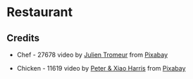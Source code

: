 # Restaurant

## Credits
- Chef - 27678 video by <a href="https://pixabay.com/users/julientromeur-3630051/?utm_source=link-attribution&amp;utm_medium=referral&amp;utm_campaign=video&amp;utm_content=27678">Julien Tromeur</a> from <a href="https://pixabay.com//?utm_source=link-attribution&amp;utm_medium=referral&amp;utm_campaign=video&amp;utm_content=27678">Pixabay</a>

- Chicken - 11619 video by <a href="https://pixabay.com/users/xiaoskitchen-1319509/?utm_source=link-attribution&amp;utm_medium=referral&amp;utm_campaign=video&amp;utm_content=11619">Peter &amp; Xiao Harris</a> from <a href="https://pixabay.com//?utm_source=link-attribution&amp;utm_medium=referral&amp;utm_campaign=video&amp;utm_content=11619">Pixabay</a>